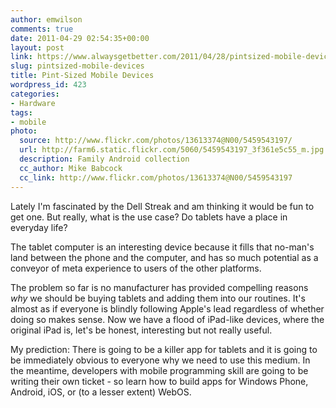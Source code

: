 ```yaml
---
author: emwilson
comments: true
date: 2011-04-29 02:54:35+00:00
layout: post
link: https://www.alwaysgetbetter.com/2011/04/28/pintsized-mobile-devices/
slug: pintsized-mobile-devices
title: Pint-Sized Mobile Devices
wordpress_id: 423
categories:
- Hardware
tags:
- mobile
photo:
  source: http://www.flickr.com/photos/13613374@N00/5459543197/
  url: http://farm6.static.flickr.com/5060/5459543197_3f361e5c55_m.jpg
  description: Family Android collection
  cc_author: Mike Babcock
  cc_link: http://www.flickr.com/photos/13613374@N00/5459543197
---
```


Lately I'm fascinated by the Dell Streak and am thinking it would be fun to get one. But really, what is the use case? Do tablets have a place in everyday life?

The tablet computer is an interesting device because it fills that no-man's land between the phone and the computer, and has so much potential as a conveyor of meta experience to users of the other platforms.

The problem so far is no manufacturer has provided compelling reasons _why_ we should be buying tablets and adding them into our routines. It's almost as if everyone is blindly following Apple's lead regardless of whether doing so makes sense. Now we have a flood of iPad-like devices, where the original iPad is, let's be honest, interesting but not really useful.

My prediction: There is going to be a killer app for tablets and it is going to be immediately obvious to everyone why we need to use this medium. In the meantime, developers with mobile programming skill are going to be writing their own ticket - so learn how to build apps for Windows Phone, Android, iOS, or (to a lesser extent) WebOS.
